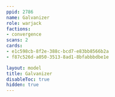 ```yaml
---
ppid: 2786
name: Galvanizer
role: warjack
factions:
- convergence
scans: 2
cards:
- e1c598cb-8f2e-388c-bcd7-e83bb8566b2a
- f87c526d-a050-3513-8ad1-8bfabbbdbe1e

layout: model
title: Galvanizer
disableToc: true
hidden: true
---
```


